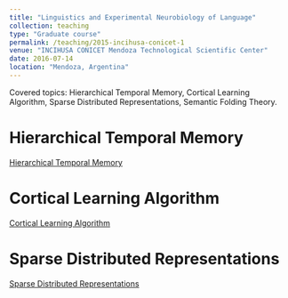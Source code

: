 ```yaml
---
title: "Linguistics and Experimental Neurobiology of Language"
collection: teaching
type: "Graduate course"
permalink: /teaching/2015-incihusa-conicet-1
venue: "INCIHUSA CONICET Mendoza Technological Scientific Center"
date: 2016-07-14
location: "Mendoza, Argentina"
---
```


Covered topics: Hierarchical Temporal Memory, Cortical Learning Algorithm, Sparse Distributed Representations, Semantic Folding Theory.

Hierarchical Temporal Memory
======
[ Hierarchical Temporal Memory ](https://en.wikipedia.org/wiki/Hierarchical_temporal_memory)

Cortical Learning Algorithm
======
[ Cortical Learning Algorithm ](https://ieeexplore.ieee.org/document/7020707)

Sparse Distributed Representations
======
[ Sparse Distributed Representations ](https://www.numenta.com/assets/pdf/biological-and-machine-intelligence/BaMI-SDR.pdf)
